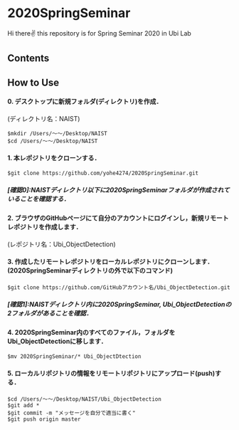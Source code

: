 # 2020SpringSeminar
Hi there✌️ this repository is for Spring Seminar 2020 in Ubi Lab

## Contents



## How to Use
#### 0. デスクトップに新規フォルダ(ディレクトリ)を作成．
(ディレクトリ名：NAIST)
```
$mkdir /Users/〜〜/Desktop/NAIST
$cd /Users/〜〜/Desktop/NAIST
```    
#### 1. 本レポジトリをクローンする．
    $git clone https://github.com/yohe4274/2020SpringSeminar.git
##### [確認0]:NAISTディレクトリ以下に2020SpringSeminarフォルダが作成されていることを確認する．

#### 2. ブラウザのGitHubページにて自分のアカウントにログインし，新規リモートレポジトリを作成します．
  (レポジトリ名：Ubi_ObjectDetection)

#### 3. 作成したリモートレポジトリをローカルレポジトリにクローンします．(2020SpringSeminarディレクトリの外で以下のコマンド)
    $git clone https://github.com/GitHubアカウント名/Ubi_ObjectDetection.git
##### [確認1]:NAISTディレクトリ内に2020SpringSeminar, Ubi_ObjectDetectionの2フォルダがあることを確認．

#### 4. 2020SpringSeminar内のすべてのファイル，フォルダをUbi_ObjectDetectionに移します．
    $mv 2020SpringSeminar/* Ubi_ObjectDtection
    
#### 5. ローカルリポジトリの情報をリモートリポジトリにアップロード(push)する．
    $cd /Users/〜〜/Desktop/NAIST/Ubi_ObjectDetection
    $git add *
    $git commit -m "メッセージを自分で適当に書く"
    $git push origin master
